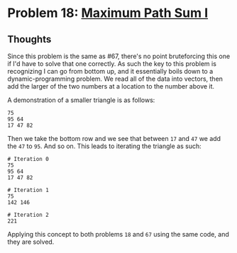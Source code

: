 # Problem 18: [Maximum Path Sum I](https://projecteuler.net/problem=18)

## Thoughts
Since this problem is the same as #67, there's no point bruteforcing this one if I'd have to solve that one correctly. As such the key to this problem is recognizing I can go from bottom up, and it essentially boils down to a dynamic-programming problem. We read all of the data into vectors, then add the larger of the two numbers at a location to the number above it. 

A demonstration of a smaller triangle is as follows:

    75
    95 64
    17 47 82

Then we take the bottom row and we see that between `17` and `47` we add the `47` to `95`. And so on. This leads to iterating the triangle as such:

    # Iteration 0
    75
    95 64
    17 47 82

    # Iteration 1
    75
    142 146

    # Iteration 2
    221

Applying this concept to both problems `18` and `67` using the same code, and they are solved.